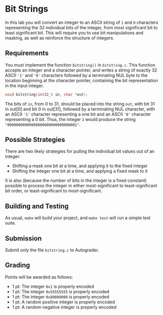 Bit Strings
===

In this lab you will convert an integer to an ASCII string of `1` and
`0` characters representing the 32 individual bits of the integer, from
most significant bit to least significant bit.  This will require you to
use bit manipulations and masking, as well as reinforce the structure of
integers.

Requirements
---

You must implement the function `bitstring()` in `bitstring.c`.  This
function accepts an integer and a character pointer, and writes a string
of exactly 32 ASCII `'1'` and `'0'` characters followed by a terminating
NUL byte to the location beginning at the character pointer, containing
the bit representation in the input integer.

```c
void bitstring(int32_t in, char *out);
```

The bits of `in`, from 0 to 31, should be placed into the string `out`,
with bit 31 in out[0] and bit 0 in out[31], followed by a terminating
NUL character, with an ASCII `'1'` character representing a one bit and
an ASCII `'0'` character representing a 0 bit.  Thus, the integer `1`
would produce the string `"00000000000000000000000000000001"`.

Possible Strategies
---

There are two likely strategies for pulling the individual bit values
out of an integer:

 * Shifting a mask one bit at a time, and applying it to the fixed integer
 * Shifting the integer one bit at a time, and applying a fixed mask to it

It is also (because the number of bits in the integer is a fixed
constant) possible to process the integer in either most-significant to
least-significant bit order, or least-significant to most-significant.

Building and Testing
---

As usual, `make` will build your project, and `make test` will run a
simple test suite.

Submission
---

Submit _only_ the file `bitstring.c` to Autograder.

Grading
---

Points will be awarded as follows:

 * 1 pt: The integer `0x1` is properly encoded
 * 1 pt: The integer `0x55555555` is properly encoded
 * 1 pt: The integer `0x80000000` is properly encoded
 * 1 pt: A random positive integer is properly encoded
 * 1 pt: A random negative integer is properly encoded
